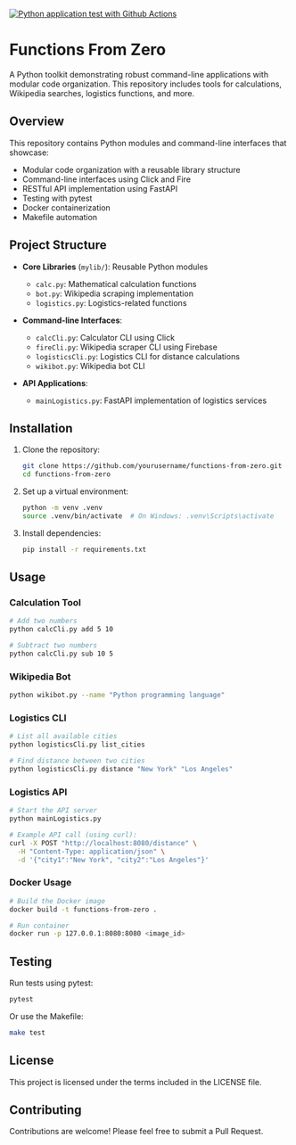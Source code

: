 [![Python application test with Github Actions](https://github.com/mozaloom/functions-from-zero/actions/workflows/main.yml/badge.svg)](https://github.com/mozaloom/functions-from-zero/actions/workflows/main.yml)
# Functions From Zero

A Python toolkit demonstrating robust command-line applications with modular code organization. This repository includes tools for calculations, Wikipedia searches, logistics functions, and more.

## Overview

This repository contains Python modules and command-line interfaces that showcase:

- Modular code organization with a reusable library structure
- Command-line interfaces using Click and Fire
- RESTful API implementation using FastAPI
- Testing with pytest
- Docker containerization
- Makefile automation

## Project Structure

- **Core Libraries** (`mylib/`): Reusable Python modules
  - `calc.py`: Mathematical calculation functions
  - `bot.py`: Wikipedia scraping implementation
  - `logistics.py`: Logistics-related functions

- **Command-line Interfaces**:
  - `calcCli.py`: Calculator CLI using Click
  - `fireCli.py`: Wikipedia scraper CLI using Firebase
  - `logisticsCli.py`: Logistics CLI for distance calculations
  - `wikibot.py`: Wikipedia bot CLI

- **API Applications**:
  - `mainLogistics.py`: FastAPI implementation of logistics services

## Installation

1. Clone the repository:
   ```bash
   git clone https://github.com/yourusername/functions-from-zero.git
   cd functions-from-zero
   ```

2. Set up a virtual environment:
   ```bash
   python -m venv .venv
   source .venv/bin/activate  # On Windows: .venv\Scripts\activate
   ```

3. Install dependencies:
   ```bash
   pip install -r requirements.txt
   ```

## Usage

### Calculation Tool
```bash
# Add two numbers
python calcCli.py add 5 10

# Subtract two numbers
python calcCli.py sub 10 5
```

### Wikipedia Bot
```bash
python wikibot.py --name "Python programming language"
```

### Logistics CLI
```bash
# List all available cities
python logisticsCli.py list_cities

# Find distance between two cities
python logisticsCli.py distance "New York" "Los Angeles"
```

### Logistics API
```bash
# Start the API server
python mainLogistics.py

# Example API call (using curl):
curl -X POST "http://localhost:8080/distance" \
  -H "Content-Type: application/json" \
  -d '{"city1":"New York", "city2":"Los Angeles"}'
```

### Docker Usage
```bash
# Build the Docker image
docker build -t functions-from-zero .

# Run container
docker run -p 127.0.0.1:8080:8080 <image_id>
```

## Testing

Run tests using pytest:
```bash
pytest
```

Or use the Makefile:
```bash
make test
```

## License

This project is licensed under the terms included in the LICENSE file.

## Contributing

Contributions are welcome! Please feel free to submit a Pull Request.
